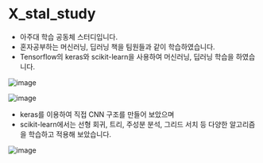 # X_stal_study
- 아주대 학습 공동체 스터디입니다.
- 혼자공부하는 머신러닝, 딥러닝 책을 팀원들과 같이 학습하였습니다.
- Tensorflow의 keras와 scikit-learn을 사용하여 머신러닝, 딥러닝 학습을 하였습니다.

![image](https://user-images.githubusercontent.com/101409953/178692670-10aaa01a-3055-486d-b2e9-ea90c78ac0ca.png)

![image](https://user-images.githubusercontent.com/101409953/178692865-57872997-5293-4040-a860-39e687791459.png)

- keras를 이용하여 직접 CNN 구조를 만들어 보았으며
- scikit-learn에서는 선형 회귀, 트리, 주성분 분석, 그리드 서치 등 다양한 알고리즘을 학습하고 적용해 보았습니다.

![image](https://user-images.githubusercontent.com/101409953/178693198-98d5ff1a-c3c9-4802-a3c6-117967340ad0.png)
